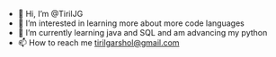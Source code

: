 - 👋 Hi, I’m @TirilJG
- 👀 I’m interested in learning more about more code languages
- 🌱 I’m currently learning java and SQL and am advancing my python
- 📫 How to reach me tirilgarshol@gmail.com

<!---
TirilJG/TirilJG is a ✨ special ✨ repository because its `README.md` (this file) appears on your GitHub profile.
You can click the Preview link to take a look at your changes.
--->
